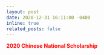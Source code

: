 ```yaml
---
layout: post
date: 2020-12-31 16:11:00 -0400
inline: true
related_posts: false
---
```


<b><font color="red">2020 Chinese National Scholarship</font></b>
